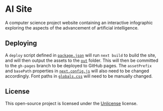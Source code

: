 # AI Site

A computer science project website containing an interactive infographic exploring the aspects of the advancement of artificial intelligence.

## Deploying

A `deploy` script defined in [`package.json`](package.json) will run `next build` to build the site, and will then output the assets to the [`out`](out) folder. This will then be committed to the `gh-pages` branch to be deployed to GitHub pages. The `assetPrefix` and `basePath` properties in [`next.config.js`](next.config.js) will also need to be changed accordingly. Font paths in [`globals.css`](styles/globals.css) will need to be manually changed.

## License

This open-source project is licensed under the [Unlicense](https://github.com/r1zyn/ai-site/blob/master/LICENSE) license.
